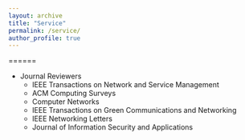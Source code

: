 ```yaml
---
layout: archive
title: "Service"
permalink: /service/
author_profile: true
---
```


<!-- {% include base_path %}


{% for post in site.portfolio %}
  {% include archive-single.html %}
{% endfor %}

 -->

======
* Journal Reviewers
  * IEEE Transactions on Network and Service Management
  * ACM Computing Surveys
  * Computer Networks
  * IEEE Transactions on Green Communications and Networking 
  * IEEE Networking Letters
  * Journal of Information Security and Applications